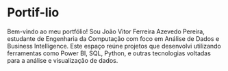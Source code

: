 # Portif-lio
Bem-vindo ao meu portfólio! Sou João Vitor Ferreira Azevedo Pereira, estudante de Engenharia da Computação com foco em Análise de Dados e Business Intelligence. Este espaço reúne projetos que desenvolvi utilizando ferramentas como Power BI, SQL, Python, e outras tecnologias voltadas para a análise e visualização de dados.
